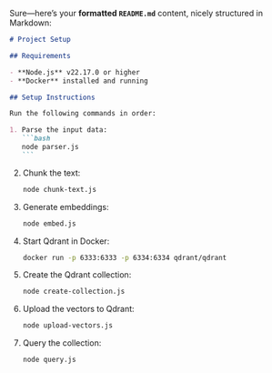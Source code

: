 Sure—here’s your **formatted `README.md`** content, nicely structured in Markdown:

````markdown
# Project Setup

## Requirements

- **Node.js** v22.17.0 or higher
- **Docker** installed and running

## Setup Instructions

Run the following commands in order:

1. Parse the input data:
   ```bash
   node parser.js
   ```
````

2. Chunk the text:

   ```bash
   node chunk-text.js
   ```

3. Generate embeddings:

   ```bash
   node embed.js
   ```

4. Start Qdrant in Docker:

   ```bash
   docker run -p 6333:6333 -p 6334:6334 qdrant/qdrant
   ```

5. Create the Qdrant collection:

   ```bash
   node create-collection.js
   ```

6. Upload the vectors to Qdrant:

   ```bash
   node upload-vectors.js
   ```

7. Query the collection:

   ```bash
   node query.js
   ```
